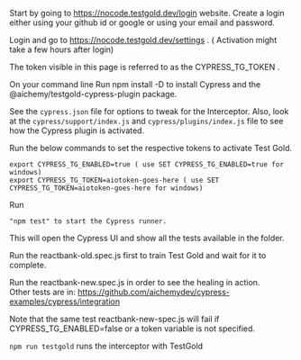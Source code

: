 Start by going to https://nocode.testgold.dev/login website. Create a login either using your github id or google or using your email and password.   

Login and go to https://nocode.testgold.dev/settings . ( Activation might take a few hours after login)   

The token visible in this page is referred to as the CYPRESS_TG_TOKEN .   

On your command line Run npm install -D to install Cypress  and the @aichemy/testgold-cypress-plugin package.   

See the `cypress.json` file for options to tweak for the Interceptor. Also,
   look at the `cypress/support/index.js` and `cypress/plugins/index.js` file to
   see how the Cypress plugin is activated.

Run the below commands to set the respective tokens to activate Test Gold.

    export CYPRESS_TG_ENABLED=true ( use SET CYPRESS_TG_ENABLED=true for windows)  
    export CYPRESS_TG_TOKEN=aiotoken-goes-here ( use SET CYPRESS_TG_TOKEN=aiotoken-goes-here for windows)  
    
Run

    "npm test" to start the Cypress runner.   
 
 This will open the Cypress UI and show all the tests available in the folder.  
 
Run the reactbank-old.spec.js first to train Test Gold and wait for it to complete.

Run the reactbank-new.spec.js in order to see the healing in action.   
Other tests are in: https://github.com/aichemydev/cypress-examples/cypress/integration

Note that the same test reactbank-new-spec.js will fail if CYPRESS_TG_ENABLED=false or a token variable is not specified.


```npm run testgold``` runs the interceptor with TestGold
